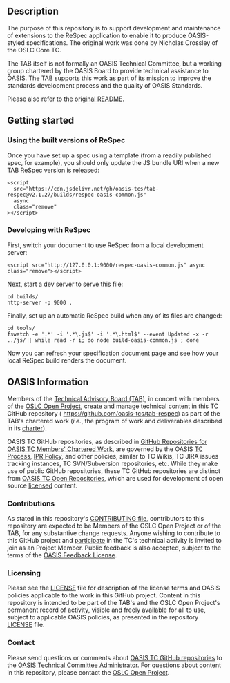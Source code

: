 ## Description

The purpose of this repository is to support development and maintenance
of extensions to the ReSpec application to enable it to produce
OASIS-styled specifications. The original work was done by Nicholas
Crossley of the OSLC Core TC. 

The TAB itself is not formally an OASIS Technical Committee, but a
working group chartered by the OASIS Board to provide technical
assistance to OASIS. The TAB supports this work as part of its mission
to improve the standards development process and the quality of OASIS
Standards.

Please also refer to the [original README](README-respec.md).

## Getting started

### Using the built versions of ReSpec

Once you have set up a spec using a template (from a readily published spec, for example), you should only update the JS bundle URI when a new TAB ReSpec version is released:

    <script
      src="https://cdn.jsdelivr.net/gh/oasis-tcs/tab-respec@v2.1.27/builds/respec-oasis-common.js"
      async
      class="remove"
    ></script>

### Developing with ReSpec

First, switch your document to use ReSpec from a local development server:

    <script src="http://127.0.0.1:9000/respec-oasis-common.js" async class="remove"></script>

Next, start a dev server to serve this file:

    cd builds/
    http-server -p 9000 .

Finally, set up an automatic ReSpec build when any of its files are changed:

    cd tools/
    fswatch -e '.*' -i '.*\.js$' -i '.*\.html$' --event Updated -x -r ../js/ | while read -r i; do node build-oasis-common.js ; done

Now you can refresh your specification document page and see how your local ReSpec build renders the document.

## OASIS Information

Members of the [Technical Advisory Board
(TAB)](https://www.oasis-open.org/committees/tab/), in concert with
members of the [OSLC Open Project](https://open-services.net/about/),
create and manage technical content in this TC GitHub repository (
<https://github.com/oasis-tcs/tab-respec>) as part of the TAB\'s
chartered work (*i.e.*, the program of work and deliverables described
in its
[charter](https://www.oasis-open.org/committees/tab/charter.php)).

OASIS TC GitHub repositories, as described in [GitHub Repositories for
OASIS TC Members\' Chartered
Work](https://www.oasis-open.org/resources/tcadmin/github-repositories-for-oasis-tc-members-chartered-work),
are governed by the OASIS [TC
Process](https://www.oasis-open.org/policies-guidelines/tc-process),
[IPR Policy](https://www.oasis-open.org/policies-guidelines/ipr), and
other policies, similar to TC Wikis, TC JIRA issues tracking instances,
TC SVN/Subversion repositories, etc. While they make use of public
GitHub repositories, these TC GitHub repositories are distinct from
[OASIS TC Open
Repositories](https://www.oasis-open.org/resources/open-repositories),
which are used for development of open source
[licensed](https://www.oasis-open.org/resources/open-repositories/licenses)
content.


### Contributions

As stated in this repository\'s [CONTRIBUTING
file](https://github.com/oasis-tcs/tab-respec/blob/master/CONTRIBUTING.md),
contributors to this repository are expected to be Members of the OSLC
Open Project or of the TAB, for any substantive change requests. Anyone
wishing to contribute to this GitHub project and
[participate](https://www.oasis-open.org/join/participation-instructions)
in the TC\'s technical activity is invited to join as an Project Member.
Public feedback is also accepted, subject to the terms of the [OASIS
Feedback
License](https://www.oasis-open.org/policies-guidelines/ipr#appendixa).

### Licensing

Please see the
[LICENSE](https://github.com/oasis-tcs/tab-respec/blob/master/LICENSE.md)
file for description of the license terms and OASIS policies applicable
to the work in this GitHub project. Content in this repository is
intended to be part of the TAB\'s and the OSLC Open Project\'s permanent
record of activity, visible and freely available for all to use, subject
to applicable OASIS policies, as presented in the repository
[LICENSE](https://github.com/oasis-tcs/tab-respec/blob/master/LICENSE.md)
file.

### Contact

Please send questions or comments about [OASIS TC GitHub
repositories](https://www.oasis-open.org/resources/tcadmin/github-repositories-for-oasis-tc-members-chartered-work)
to the [OASIS Technical Committee
Administrator](mailto:tc-admin@oasis-open.org). For questions about
content in this repository, please contact the [OSLC Open
Project](https://open-services.net/about/).
